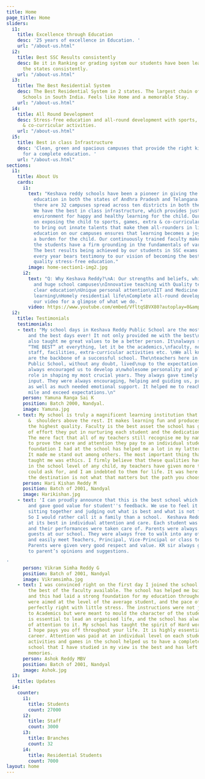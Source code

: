 ```yaml
---
title: Home
page_title: Home
sliders:
  i1:
    title: Excellence through Education
    desc: '25 years of excellence in Education. '
    url: "/about-us.html"
  i2:
    title: Best SSC Results consistently
    desc: Be it in Ranking or grading system our students have been leading in both
      the states consistently.
    url: "/about-us.html"
  i3:
    title: The Best Residential System
    desc: The Best Residential System in 2 states. The largest chain of Residential
      Schools in South India. Feels like Home and a memorable Stay.
    url: "/about-us.html"
  i4:
    title: All Round Development
    desc: Stress-free education and all-round development with sports, games, extra
      & co-curricular activities.
    url: "/about-us.html"
  i5:
    title: Best in class Infrastructure
    desc: 'Clean, green and spacious campuses that provide the right kind of environment
      for a complete education. '
    url: "/about-us.html"
sections:
  i1:
    title: About Us
    cards:
      i1:
        text: "Keshava reddy schools have been a pioneer in giving the best quality
          education in both the states of Andhra Pradesh and Telangana.  Right now
          there are 32 campuses spread across ten districts in both the Telugu states.
          We have the best in class infrastructure, which provides just the right
          environment for happy and healthy learning for the child. Our focus is also
          on exposing the child to sports, games, extra & co-curricular activities
          to bring out innate talents that make them all-rounders in life. \n \nStress-free
          education on our campuses ensures that learning becomes a joy rather than
          a burden for the child. Our continuously trained faculty makes sure that
          the students have a firm grounding in the fundamentals of various subjects.
          The best results being achieved by our students in SSC exams in both states
          every year bears testimony to our vision of becoming the best provider of
          quality stress-free education."
        image: home-section1-img2.jpg
      i2:
        text: "Q: Why Keshava Reddy?\nA: Our strengths and beliefs, which are:\nSerene
          and huge school campuses\nInnovative teaching with Quality teachers\nConcept
          clear education\nUnique personal attention\nIIT and Medicine foundation\nActivity-based
          learning\nHomely residential life\nComplete all-round development\n\nWatch
          our video for a glimpse of what we do. "
        video: https://www.youtube.com/embed/VfltqSBVX80?autoplay=0&amp;rel=0&amp;enablejsapi=1
  i2:
    title: Testimonials
    testimonials:
    - text: "My school days in Keshava Reddy Public School are the most\nmemorable
        and the best days ever! It not only provided me with the best\neducation but
        also taught me great values to be a better person. It\nalways strived to be
        “THE BEST” at everything, let it be the academics,\nfaculty, non-teaching
        staff, facilities, extra-curricular activities etc. \nWe all know that teachers
        are the backbone of a successful school. The\nteachers here in Keshava Reddy
        Public School, without any doubt, lived\nup to the expectation. The teachers
        always encouraged us to develop a\nwholesome personality and played a crucial
        role in shaping my most crucial years. They always gave timely and valuable
        input. They were always encouraging, helping and guiding us, providing intellectual
        as well as much needed emotional support. It helped me to reach for the extra
        mile and exceed expectations.\n"
      person: Yamuna Ranga Sai K
      position: Batch 2000, Nandyal.
      image: Yamuna.jpg
    - text: My school is truly a magnificent learning institution that stands head
        &  shoulders above the rest. It makes learning fun and produces students of
        the highest quality. Faculty is the best asset the school has got, the amount
        of effort they put in nurturing each student and the dedication, is priceless.
        The mere fact that all of my teachers still recognise me by name is enough
        to prove the care and attention they pay to an individual student. The strong
        foundation I had at the school has helped me a lot in my latter education.
        It made me stand out among others. The most important thing that my school
        taught me was ethics. I firmly believe that these qualities have to be inculcated
        in the school level of any child, my teachers have given more than what I
        could ask for, and I am indebted to them for life. It was here I learnt that
        the destination is not what that matters but the path you choose.
      person: Hari Kishan Reddy M
      position: Batch of 2001, Nandyal
      image: Harikishan.jpg
    - text: 'I can proudly announce that this is the best school which is so student-friendly
        and gave good value for student''s feedback. We use to feel it like a family
        sitting together and judging out what is best and what is not for the family.
        So I would rather call it a family than a school.  Keshava Reddy School is
        at its best in individual attention and care. Each student was specially treated,
        and their performances were taken care of. Parents were always like invited
        guests at our school. They were always free to walk into any of the campuses
        and easily meet Teachers, Principal, Vice-Principal or class teachers etc.
        Parents were given very good respect and value. KR sir always gave attention
        to parent’s opinions and suggestions.

'
      person: Vikram Simha Reddy G
      position: Batch of 2001, Nandyal
      image: Vikramsimha.jpg
    - text: I was convinced right on the first day I joined the school that it has
        the best of the faculty available. The school has helped me build good concepts,
        and this had laid a strong foundation for my education throughout. The instructions
        were aimed at the level of the average student, and the pace of learning was
        perfectly right with little stress. The instructions were not just restricted
        to Academics but were meant to mould the character of the student. Discipline
        is essential to lead an organised life, and the school has always paid a lot
        of attention to it. My school has taught the spirit of Hard work in me which,
        I hope pays you off throughout your life. It is highly essential for a successful
        career. Attention was paid at an individual level on each student. The extracurricular
        activities and games in the school helped us to have a complete life. The
        school that I have studied in my view is the best and has left a lot of fond
        memories.
      person: Ashok Reddy MBV
      position: Batch of 2001, Nandyal
      image: Ashok.jpg
  i3:
    title: Updates
  i4:
    counter:
      i1:
        title: Students
        count: 27000
      i2:
        title: Staff
        count: 3000
      i3:
        title: Branches
        count: 32
      i4:
        title: Residential Students
        count: 7000
layout: home
---
```


